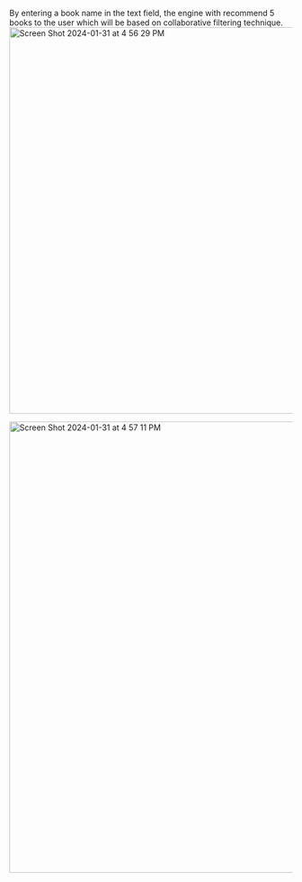 By entering a book name in the text field, the engine with recommend 5 books to the user which will be based on collaborative filtering technique.
<img width="687" alt="Screen Shot 2024-01-31 at 4 56 29 PM" src="https://github.com/sofiahalima/recommendation-systems/assets/26790739/345dd2f2-f6a9-47ff-9851-5c4ed91087bf">

<img width="802" alt="Screen Shot 2024-01-31 at 4 57 11 PM" src="https://github.com/sofiahalima/recommendation-systems/assets/26790739/9932f835-27f1-444c-9ea7-7d08102122ea">
